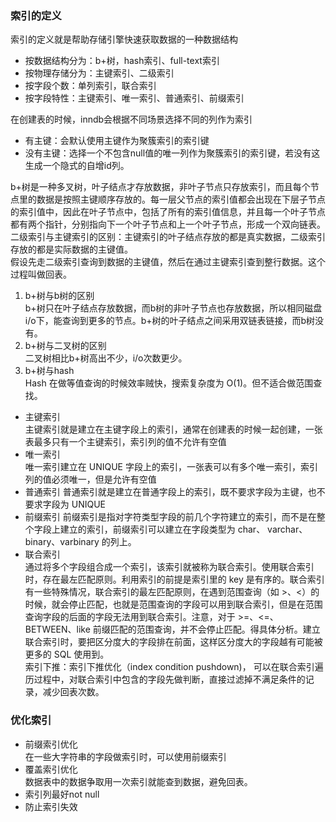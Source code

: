 ### 索引的定义
索引的定义就是帮助存储引擎快速获取数据的一种数据结构
 - 按数据结构分为：b+树，hash索引、full-text索引
 - 按物理存储分为：主键索引、二级索引
 - 按字段个数：单列索引，联合索引
 - 按字段特性：主键索引、唯一索引、普通索引、前缀索引   

在创建表的时候，inndb会根据不同场景选择不同的列作为索引
 - 有主键：会默认使用主键作为聚簇索引的索引键
 - 没有主键：选择一个不包含null值的唯一列作为聚簇索引的索引键，若没有这生成一个隐式的自增id列。  

b+树是一种多叉树，叶子结点才存放数据，非叶子节点只存放索引，而且每个节点里的数据是按照主键顺序存放的。每一层父节点的索引值都会出现在下层子节点的索引值中，因此在叶子节点中，包括了所有的索引值信息，并且每一个叶子节点都有两个指针，分别指向下一个叶子节点和上一个叶子节点，形成一个双向链表。  
二级索引与主键索引的区别：主键索引的叶子结点存放的都是真实数据，二级索引存放的都是实际数据的主键值。  
假设先走二级索引查询到数据的主键值，然后在通过主键索引查到整行数据。这个过程叫做回表。
1. b+树与b树的区别  
b+树只在叶子结点存放数据，而b树的非叶子节点也存放数据，所以相同磁盘i/o下，能查询到更多的节点。b+树的叶子结点之间采用双链表链接，而b树没有。
2. b+树与二叉树的区别  
二叉树相比b+树高出不少，i/o次数更少。
3. b+树与hash  
Hash 在做等值查询的时候效率贼快，搜索复杂度为 O(1)。但不适合做范围查找。
 - 主键索引  
主键索引就是建立在主键字段上的索引，通常在创建表的时候一起创建，一张表最多只有一个主键索引，索引列的值不允许有空值  
 - 唯一索引  
 唯一索引建立在 UNIQUE 字段上的索引，一张表可以有多个唯一索引，索引列的值必须唯一，但是允许有空值
 - 普通索引 
普通索引就是建立在普通字段上的索引，既不要求字段为主键，也不要求字段为 UNIQUE
 - 前缀索引
前缀索引是指对字符类型字段的前几个字符建立的索引，而不是在整个字段上建立的索引，前缀索引可以建立在字段类型为 char、 varchar、binary、varbinary 的列上。
 - 联合索引  
通过将多个字段组合成一个索引，该索引就被称为联合索引。使用联合索引时，存在最左匹配原则。利用索引的前提是索引里的 key 是有序的。联合索引有一些特殊情况，联合索引的最左匹配原则，在遇到范围查询（如 >、<）的时候，就会停止匹配，也就是范围查询的字段可以用到联合索引，但是在范围查询字段的后面的字段无法用到联合索引。注意，对于 >=、<=、BETWEEN、like 前缀匹配的范围查询，并不会停止匹配。得具体分析。建立联合索引时，要把区分度大的字段排在前面，这样区分度大的字段越有可能被更多的 SQL 使用到。   
索引下推：索引下推优化（index condition pushdown)， 可以在联合索引遍历过程中，对联合索引中包含的字段先做判断，直接过滤掉不满足条件的记录，减少回表次数。  
### 优化索引
 - 前缀索引优化  
在一些大字符串的字段做索引时，可以使用前缀索引
 - 覆盖索引优化  
数据表中的数据争取用一次索引就能查到数据，避免回表。
 - 索引列最好not null
 - 防止索引失效
